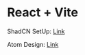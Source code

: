 # React + Vite

ShadCN SetUp: [Link](https://ui.shadcn.com/docs/installation/vite)

Atom Design: [Link](https://medium.com/@janelle.wg/atomic-design-pattern-how-to-structure-your-react-application-2bb4d9ca5f97)
